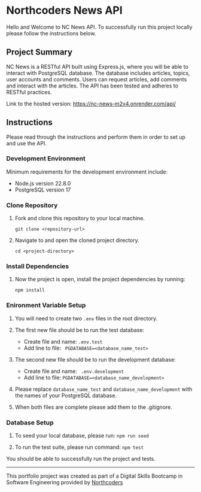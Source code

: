 # Northcoders News API
Hello and Welcome to NC News API.
To successfully run this project locally please follow the instructions below.


## Project Summary
NC News is a RESTful API built using Express.js, where you will be able to interact with PostgreSQL database. The database includes articles, topics, user accounts and comments. Users can request articles, add comments and interact with the articles. The API has been tested and adheres to RESTful practices.

Link to the hosted version: https://nc-news-m2v4.onrender.com/api/


## Instructions
Please read through the instructions and perform them in order to set up and use the API.

### Development Environment
Minimum requirements for the development environment include:
- Node.js version 22.8.0
- PostgreSQL version 17

### Clone Repository
1. Fork and clone this repository to your local machine.

    ``` git clone <repository-url> ```

2. Navigate to and open the cloned project directory.

    ``` cd <project-directory> ```


### Install Dependencies

1. Now the project is open, install the project dependencies by running:

    ```npm install```

### Enironment Variable Setup

1. You will need to create two ```.env``` files in the root directory.

2. The first new file should be to run the test database: 
    - Create file and name: ```.env.test```
    - Add line to file: ``` PGDATABASE=<database_name_test>```

3. The second new file should be to run the development database: 
    - Create file and name:
    ``` .env.development```
    - Add line to file: ```PGDATABASE=<database_name_development>```


4. Please replace ```database_name_test``` and ```database_name_development``` with the names of your PostgreSQL database.

5. When both files are complete please add them to the .gitignore.

### Database Setup
1. To seed your local database, please run: ```npm run seed```

2. To run the test suite, please run command: ```npm test```


You should be able to successfully run the project and tests.

--- 

This portfolio project was created as part of a Digital Skills Bootcamp in Software Engineering provided by [Northcoders](https://northcoders.com/)